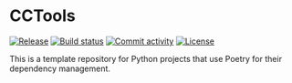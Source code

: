 # CCTools

[![Release](https://img.shields.io/github/v/release/Jasper/CCTools)](https://img.shields.io/github/v/release/Jasper/CCTools)
[![Build status](https://img.shields.io/github/actions/workflow/status/Jasper/CCTools/main.yml?branch=main)](https://github.com/Jasper/CCTools/actions/workflows/main.yml?query=branch%3Amain)
[![Commit activity](https://img.shields.io/github/commit-activity/m/Jasper/CCTools)](https://img.shields.io/github/commit-activity/m/Jasper/CCTools)
[![License](https://img.shields.io/github/license/Jasper/CCTools)](https://img.shields.io/github/license/Jasper/CCTools)

This is a template repository for Python projects that use Poetry for their dependency management.
